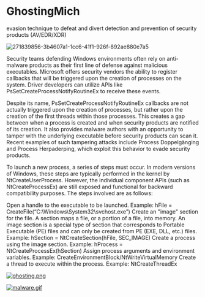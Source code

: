 # GhostingMich
evasion technique to defeat and divert detection and prevention of security products (AV/EDR/XDR)

![271839856-3b4607a1-1cc6-41f1-926f-892ae880e7a5](https://github.com/michredteam/GhostingMich/assets/168865716/b8be987e-cd68-4d9e-98d3-8293f45b8d5c)

Security teams defending Windows environments often rely on anti-malware products as their first line of defense against malicious executables. Microsoft offers security vendors the ability to register callbacks that will be triggered upon the creation of processes on the system. Driver developers can utilize APIs like PsSetCreateProcessNotifyRoutineEx to receive these events.

Despite its name, PsSetCreateProcessNotifyRoutineEx callbacks are not actually triggered upon the creation of processes, but rather upon the creation of the first threads within those processes. This creates a gap between when a process is created and when security products are notified of its creation. It also provides malware authors with an opportunity to tamper with the underlying executable before security products can scan it. Recent examples of such tampering attacks include Process Doppelgänging and Process Herpaderping, which exploit this behavior to evade security products.

To launch a new process, a series of steps must occur. In modern versions of Windows, these steps are typically performed in the kernel by NtCreateUserProcess. However, the individual component APIs (such as NtCreateProcessEx) are still exposed and functional for backward compatibility purposes. The steps involved are as follows:

Open a handle to the executable to be launched.
Example: hFile = CreateFile(“C:\Windows\System32\svchost.exe”)
Create an "image" section for the file.
A section maps a file, or a portion of a file, into memory. An image section is a special type of section that corresponds to Portable Executable (PE) files and can only be created from PE (EXE, DLL, etc.) files.
Example: hSection = NtCreateSection(hFile, SEC_IMAGE)
Create a process using the image section.
Example: hProcess = NtCreateProcessEx(hSection)
Assign process arguments and environment variables.
Example: CreateEnvironmentBlock/NtWriteVirtualMemory
Create a thread to execute within the process.
Example: NtCreateThreadEx

[![ghosting.png](https://i.postimg.cc/sgy64Rfd/ghosting.png)](https://postimg.cc/YhnztZmb)

[![malware.gif](https://i.postimg.cc/63GJTZyt/malware.gif)](https://postimg.cc/sQy0NvYN)



